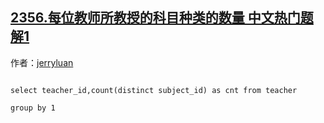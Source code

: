 ## [2356.每位教师所教授的科目种类的数量 中文热门题解1](https://leetcode.cn/problems/number-of-unique-subjects-taught-by-each-teacher/solutions/100000/di-yi-ge-ti-jie-taigaox-by-jerryluan-7tea)

作者：[jerryluan](https://leetcode.cn/u/jerryluan)
```
select teacher_id,count(distinct subject_id) as cnt from teacher 
group by 1
```

